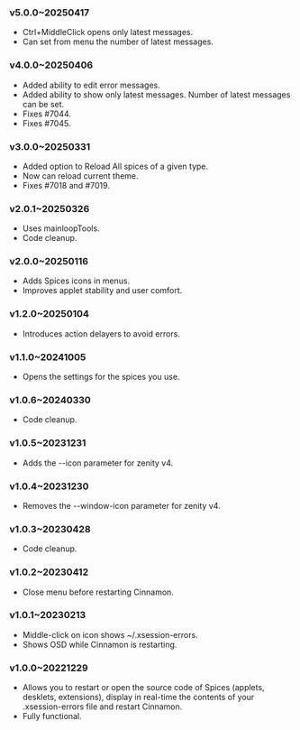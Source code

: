 ### v5.0.0~20250417
  * Ctrl+MiddleClick opens only latest messages.
  * Can set from menu the number of latest messages.

### v4.0.0~20250406
  * Added ability to edit error messages.
  * Added ability to show only latest messages. Number of latest messages can be set.
  * Fixes #7044.
  * Fixes #7045.

### v3.0.0~20250331
  * Added option to Reload All spices of a given type.
  * Now can reload current theme.
  * Fixes #7018 and #7019.

### v2.0.1~20250326
  * Uses mainloopTools.
  * Code cleanup.

### v2.0.0~20250116
  * Adds Spices icons in menus.
  * Improves applet stability and user comfort.

### v1.2.0~20250104
  * Introduces action delayers to avoid errors.

### v1.1.0~20241005
  * Opens the settings for the spices you use.

### v1.0.6~20240330
  * Code cleanup.

### v1.0.5~20231231
  * Adds the --icon parameter for zenity v4.

### v1.0.4~20231230
  * Removes the --window-icon parameter for zenity v4.

### v1.0.3~20230428
  * Code cleanup.

### v1.0.2~20230412
  * Close menu before restarting Cinnamon.

### v1.0.1~20230213
  * Middle-click on icon shows ~/.xsession-errors.
  * Shows OSD while Cinnamon is restarting.

### v1.0.0~20221229
  * Allows you to restart or open the source code of Spices (applets, desklets, extensions), display in real-time the contents of your .xsession-errors file and restart Cinnamon.
  * Fully functional.
